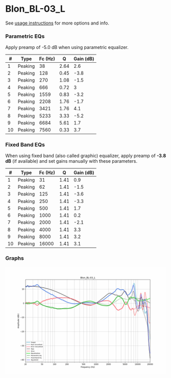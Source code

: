 # Blon_BL-03_L
See [usage instructions](https://github.com/jaakkopasanen/AutoEq#usage) for more options and info.

### Parametric EQs
Apply preamp of -5.0 dB when using parametric equalizer.

|   # | Type    |   Fc (Hz) |    Q |   Gain (dB) |
|-----|---------|-----------|------|-------------|
|   1 | Peaking |        38 | 2.64 |         2.6 |
|   2 | Peaking |       128 | 0.45 |        -3.8 |
|   3 | Peaking |       270 | 1.08 |        -1.5 |
|   4 | Peaking |       666 | 0.72 |         3   |
|   5 | Peaking |      1559 | 0.83 |        -3.2 |
|   6 | Peaking |      2208 | 1.76 |        -1.7 |
|   7 | Peaking |      3421 | 1.76 |         4.1 |
|   8 | Peaking |      5233 | 3.33 |        -5.2 |
|   9 | Peaking |      6684 | 5.61 |         1.7 |
|  10 | Peaking |      7560 | 0.33 |         3.7 |

### Fixed Band EQs
When using fixed band (also called graphic) equalizer, apply preamp of **-3.8 dB** (if available) and set gains manually with these parameters.

|   # | Type    |   Fc (Hz) |    Q |   Gain (dB) |
|-----|---------|-----------|------|-------------|
|   1 | Peaking |        31 | 1.41 |         0.9 |
|   2 | Peaking |        62 | 1.41 |        -1.5 |
|   3 | Peaking |       125 | 1.41 |        -3.6 |
|   4 | Peaking |       250 | 1.41 |        -3.3 |
|   5 | Peaking |       500 | 1.41 |         1.7 |
|   6 | Peaking |      1000 | 1.41 |         0.2 |
|   7 | Peaking |      2000 | 1.41 |        -2.1 |
|   8 | Peaking |      4000 | 1.41 |         3.3 |
|   9 | Peaking |      8000 | 1.41 |         3.2 |
|  10 | Peaking |     16000 | 1.41 |         3.1 |

### Graphs
![](./Blon_BL-03_L.png)
